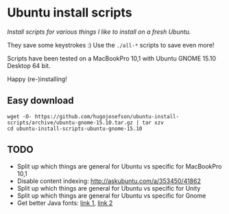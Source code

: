 # Ubuntu install scripts

_Install scripts for various things I like to install on a fresh Ubuntu._

They save some keystrokes :) Use the `./all-*` scripts to save even more!

Scripts have been tested on a MacBookPro 10,1 with Ubuntu GNOME 15.10 Desktop 64 bit.

Happy (re-)installing!

## Easy download

	wget -O- https://github.com/hugojosefson/ubuntu-install-scripts/archive/ubuntu-gnome-15.10.tar.gz | tar xzv
	cd ubuntu-install-scripts-ubuntu-gnome-15.10

## TODO

  * Split up which things are general for Ubuntu vs specific for MacBookPro 10,1
  * Disable content indexing: http://askubuntu.com/a/353450/41862
  * Split up which things are general for Ubuntu vs specific for Unity
  * Split up which things are general for Ubuntu vs specific for Gnome
  * Get better Java fonts: [link 1](http://www.webupd8.org/2013/06/better-font-rendering-in-linux-with.html), [link 2](http://www.webupd8.org/2013/06/install-openjdk-patched-with-font-fixes.html)
